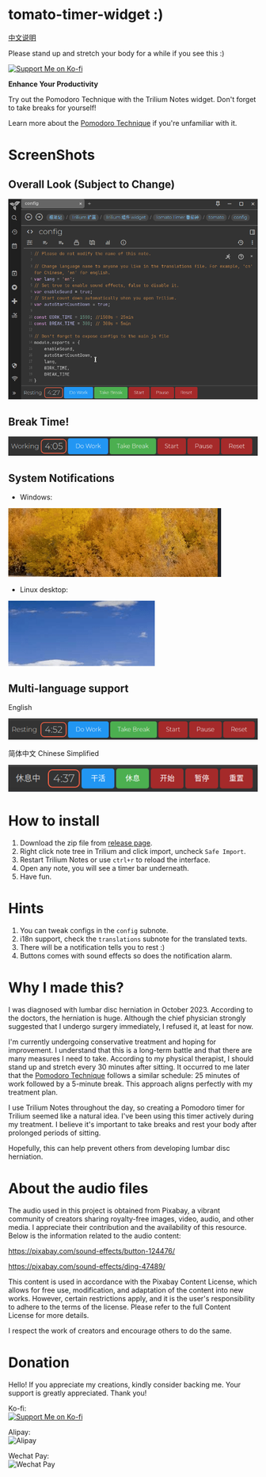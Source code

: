 # tomato-timer-widget :)

[中文说明](README_CN.md)

Please stand up and stretch your body for a while if you see this :)

[![Support Me on Ko-fi](https://ko-fi.com/img/githubbutton_sm.svg)](https://ko-fi.com/nriver)

**Enhance Your Productivity**

Try out the Pomodoro Technique with the Trilium Notes widget. Don't forget to take breaks for yourself!

Learn more about the [Pomodoro Technique](https://en.wikipedia.org/wiki/Pomodoro_Technique) if you're unfamiliar with
it.

# ScreenShots

## Overall Look (Subject to Change)

![overall look](docs/at%20a%20glance.gif)

## Break Time!

![break](docs/take%20a%20break.gif)

## System Notifications

* Windows:

![windows](docs/notification%20windows.gif)

* Linux desktop:

![linux](docs/notification%20linux.gif)

## Multi-language support

English

![english](docs/ui%20english.png)

简体中文 Chinese Simplified

![chinese](docs/ui%20chinese.png)

# How to install

1. Download the zip file from [release page](https://github.com/Nriver/tomato-timer-widget/releases).
2. Right click note tree in Trilium and click import, uncheck `Safe Import`.
3. Restart Trilium Notes or use `ctrl+r` to reload the interface.
4. Open any note, you will see a timer bar underneath.
5. Have fun.

# Hints

1. You can tweak configs in the `config` subnote.
2. i18n support, check the `translations` subnote for the translated texts.
3. There will be a notification tells you to rest :)
4. Buttons comes with sound effects so does the notification alarm.

# Why I made this?

I was diagnosed with lumbar disc herniation in October 2023. According to the doctors, the herniation is huge. Although
the chief physician strongly suggested that I undergo surgery immediately, I refused it, at least for now.

I'm currently undergoing conservative treatment and hoping for improvement. I understand that this is a long-term battle
and that there are many measures I need to take. According to my physical therapist, I should stand up and stretch every
30 minutes after sitting. It occurred to me later that
the [Pomodoro Technique](https://en.wikipedia.org/wiki/Pomodoro_Technique) follows a similar schedule: 25 minutes of
work followed by a 5-minute break. This approach aligns perfectly with my treatment plan.

I use Trilium Notes throughout the day, so creating a Pomodoro timer for Trilium seemed like a natural idea. I've been
using this timer actively during my treatment. I believe it's important to take breaks and rest your body after
prolonged periods of sitting.

Hopefully, this can help prevent others from developing lumbar disc herniation.

# About the audio files

The audio used in this project is obtained from Pixabay, a vibrant community of creators sharing royalty-free images, video, audio, and other media. I appreciate their contribution and the availability of this resource. Below is the information related to the audio content:

https://pixabay.com/sound-effects/button-124476/

https://pixabay.com/sound-effects/ding-47489/ 

This content is used in accordance with the Pixabay Content License, which allows for free use, modification, and adaptation of the content into new works. However, certain restrictions apply, and it is the user's responsibility to adhere to the terms of the license. Please refer to the full Content License for more details.

I respect the work of creators and encourage others to do the same.

# Donation

Hello! If you appreciate my creations, kindly consider backing me. Your support is greatly appreciated. Thank you!

Ko-fi:  
[![Support Me on Ko-fi](https://ko-fi.com/img/githubbutton_sm.svg)](https://ko-fi.com/nriver)

Alipay:  
![Alipay](https://github.com/Nriver/trilium-translation/raw/main/docs/alipay.png)

Wechat Pay:  
![Wechat Pay](https://github.com/Nriver/trilium-translation/raw/main/docs/wechat_pay.png)
